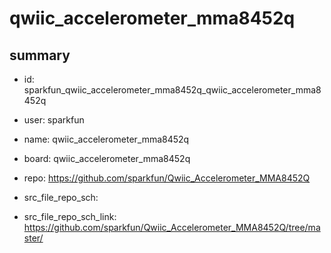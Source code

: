 # qwiic_accelerometer_mma8452q
 
## summary 
* id: sparkfun_qwiic_accelerometer_mma8452q_qwiic_accelerometer_mma8452q
* user: sparkfun
* name: qwiic_accelerometer_mma8452q
* board: qwiic_accelerometer_mma8452q
* repo: https://github.com/sparkfun/Qwiic_Accelerometer_MMA8452Q



* src_file_repo_sch: 
* src_file_repo_sch_link: https://github.com/sparkfun/Qwiic_Accelerometer_MMA8452Q/tree/master/






